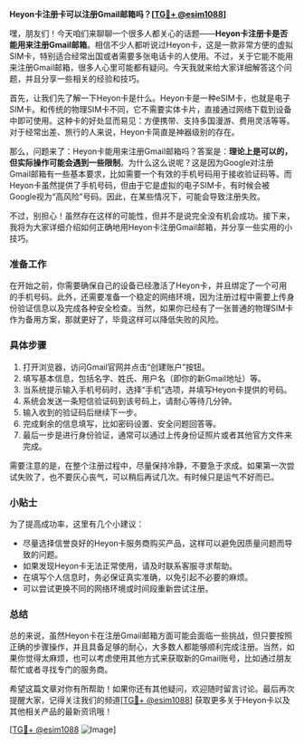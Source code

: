 **Heyon卡注册卡可以注册Gmail邮箱吗？[[TG💪+ @esim1088](https://t.me/s/esim1088)]**

嘿，朋友们！今天咱们来聊聊一个很多人都关心的话题——**Heyon卡注册卡是否能用来注册Gmail邮箱**。相信不少人都听说过Heyon卡，这是一款非常方便的虚拟SIM卡，特别适合经常出国或者需要多张电话卡的人使用。不过，关于它能不能用来注册Gmail邮箱，很多人心里可能都有疑问。今天我就来给大家详细解答这个问题，并且分享一些相关的经验和技巧。

首先，让我们先了解一下Heyon卡是什么。Heyon卡是一种eSIM卡，也就是电子SIM卡。和传统的物理SIM卡不同，它不需要实体卡片，直接通过网络下载到设备中即可使用。这种卡的好处显而易见：方便携带、支持多国漫游、费用灵活等等。对于经常出差、旅行的人来说，Heyon卡简直是神器级别的存在。

那么，问题来了：Heyon卡能用来注册Gmail邮箱吗？答案是：**理论上是可以的，但实际操作可能会遇到一些限制**。为什么这么说呢？这是因为Google对注册Gmail邮箱有一些基本要求，比如需要一个有效的手机号码用于接收验证码等。而Heyon卡虽然提供了手机号码，但由于它是虚拟的电子SIM卡，有时候会被Google视为“高风险”号码。因此，在某些情况下，可能会导致注册失败。

不过，别担心！虽然存在这样的可能性，但并不是说完全没有机会成功。接下来，我将为大家详细介绍如何正确地用Heyon卡注册Gmail邮箱，并分享一些实用的小技巧。

### **准备工作**
在开始之前，你需要确保自己的设备已经激活了Heyon卡，并且绑定了一个可用的手机号码。此外，还需要准备一个稳定的网络环境，因为注册过程中需要上传身份验证信息以及完成各种安全检查。当然，如果你已经有了一张普通的物理SIM卡作为备用方案，那就更好了，毕竟这样可以降低失败的风险。

### **具体步骤**
1. 打开浏览器，访问Gmail官网并点击“创建账户”按钮。
2. 填写基本信息，包括名字、姓氏、用户名（即你的新Gmail地址）等。
3. 当系统提示输入手机号码时，选择“手机”选项，并填写Heyon卡提供的号码。
4. 系统会发送一条短信验证码到该号码上，请耐心等待几分钟。
5. 输入收到的验证码后继续下一步。
6. 完成剩余的信息填写，比如密码设置、安全问题回答等。
7. 最后一步是进行身份验证，通常可以通过上传身份证照片或者其他官方文件来完成。

需要注意的是，在整个注册过程中，尽量保持冷静，不要急于求成。如果第一次尝试失败了，也不要灰心丧气，可以稍后再试几次。有时候只是运气不好而已。

### **小贴士**
为了提高成功率，这里有几个小建议：
- 尽量选择信誉良好的Heyon卡服务商购买产品，这样可以避免因质量问题而导致的问题。
- 如果发现Heyon卡无法正常使用，请及时联系客服寻求帮助。
- 在填写个人信息时，务必保证真实准确，以免引起不必要的麻烦。
- 可以尝试更换不同的网络环境或时间段重新尝试注册。

### **总结**
总的来说，虽然Heyon卡在注册Gmail邮箱方面可能会面临一些挑战，但只要按照正确的步骤操作，并且具备足够的耐心，大多数人都能够顺利完成注册。当然，如果你觉得太麻烦，也可以考虑使用其他方式来获取新的Gmail账号，比如通过朋友帮忙或者寻找专门的服务商。

希望这篇文章对你有所帮助！如果你还有其他疑问，欢迎随时留言讨论。最后再次提醒大家，记得关注我们的频道[[TG💪+ @esim1088](https://t.me/s/esim1088)] 获取更多关于Heyon卡以及其他相关产品的最新资讯哦！

[[TG💪+ @esim1088](https://t.me/s/esim1088) ![Image](https://i.postimg.cc/4NQfJmqS/Snipaste-2025-05-13-00-14-12.png)]